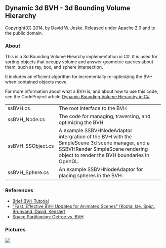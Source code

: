 ## Dynamic 3d BVH - 3d Bounding Volume Hierarchy

Copyright(C) 2014, by David W. Jeske. Released under Apache 2.0 and to the public domain.

### About

This is a 3d Bounding Volume Hiearchy implementation in C#. It is used for sorting objects that occupy 
volume and answer geometric queries about them, such as ray, box, and sphere intersection. 

It includes an efficient algorithm for incrementally re-optimizing the BVH when contained objects move. 

For more information about what a BVH is, and about how to use this code, see the CodeProject article [Dynamic Bounding Volume Hierarchy in C#](https://www.codeproject.com/Articles/832957/Dynamic-Bounding-Volume-Hiearchy-in-Csharp)

<table>
<tr>
<td>ssBVH.cs</td>
<td> The root interface to the BVH </td></tr>
<tr>
<td>ssBVH_Node.cs</td>
<td> The code for managing, traversing, and optimizing the BVH </td></tr>
<tr>
<td>ssBVH_SSObject.cs</td>
<td> A example SSBVHNodeAdaptor intergration of the BVH with the SimpleScene 3d scene manager, and a SSBVHRender SimpleScene rendering object to render the BVH boundaries in OpenGL. </td></tr>
<tr>
<td>ssBVH_Sphere.cs</td>
<td> An example SSBVHNodeAdaptor for placing spheres in the BVH.</td></tr>
</table>

### References

* [Brief BVH Tutorial](http://www.3dmuve.com/3dmblog/?p=182)
* ["Fast, Effective BVH Updates for Animated Scenes" (Kopta, Ize, Spjut, Brunvand, David, Kensler)](https://github.com/jeske/SimpleScene/blob/master/SimpleScene/Util/ssBVH/docs/BVH_fast_effective_updates_for_animated_scenes.pdf)
* [Space Partitioning: Octree vs. BVH](http://thomasdiewald.com/blog/?p=1488)

### Pictures

<img src="https://www.codeproject.com/KB/openGL/832957/Screen_Shot_2014-11-15_at_9.42.26_AM.png">
